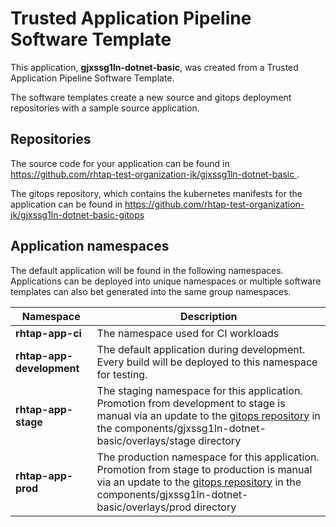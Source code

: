 # Trusted Application Pipeline Software Template

This application, **gjxssg1ln-dotnet-basic**, was created from a Trusted Application Pipeline Software Template.

The software templates create a new source and gitops deployment repositories with a sample source application. 

## Repositories

The source code for your application can be found in [https://github.com/rhtap-test-organization-jk/gjxssg1ln-dotnet-basic ](https://github.com/rhtap-test-organization-jk/gjxssg1ln-dotnet-basic ).
 
The gitops repository, which contains the kubernetes manifests for the application can be found in 
[https://github.com/rhtap-test-organization-jk/gjxssg1ln-dotnet-basic-gitops ](https://github.com/rhtap-test-organization-jk/gjxssg1ln-dotnet-basic-gitops ) 

## Application namespaces 

The default application will be found in the following namespaces. Applications can be deployed into unique namespaces or multiple software templates can also bet generated into the same group namespaces.  

|  Namespace   |  Description   |  
| -------- | -------- |
| **rhtap-app-ci** | The namespace used for CI workloads |
| **rhtap-app-development** | The default application during development. Every build will be deployed to this namespace for testing. |
| **rhtap-app-stage** | The staging namespace for this application. Promotion from development to stage is manual via an update to the [gitops repository](https://github.com/rhtap-test-organization-jk/gjxssg1ln-dotnet-basic-gitops ) in the components/gjxssg1ln-dotnet-basic/overlays/stage directory |
| **rhtap-app-prod** | The production namespace for this application. Promotion from stage to production is manual via an update to the [gitops repository](https://github.com/rhtap-test-organization-jk/gjxssg1ln-dotnet-basic-gitops ) in the components/gjxssg1ln-dotnet-basic/overlays/prod directory |